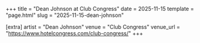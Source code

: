 +++
title = "Dean Johnson at Club Congress"
date = 2025-11-15
template = "page.html"
slug = "2025-11-15-dean-johnson"

[extra]
artist = "Dean Johnson"
venue = "Club Congress"
venue_url = "https://www.hotelcongress.com/club-congress/"
+++
